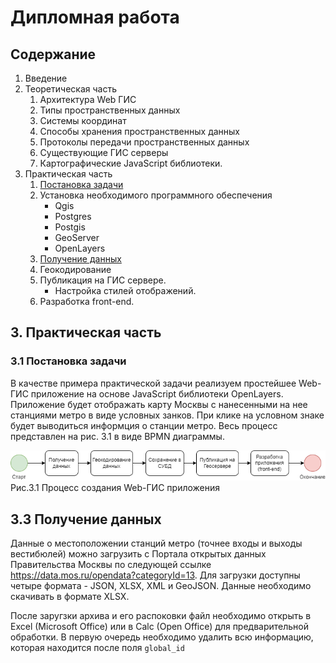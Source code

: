 # Дипломная работа
## Содержание
1. Введение
2. Теоретическая часть
    1. Архитектура Web ГИС
    2. Типы пространственных данных
    3. Системы координат
    4. Способы хранения пространственных данных
    5. Протоколы передачи пространственных данных
    6. Существующие ГИС серверы
    7. Картографические JavaScript библиотеки.
3. Практическая часть
    1. [Постановка задачи](#31-постановка-задачи)
    2. Установка необходимого программного обеспечения
        - Qgis
        - Postgres
        - Postgis
        - GeoServer
        - OpenLayers
    3. [Получение данных](#33-получение-данных)
    4. Геокодирование
    5. Публикация на ГИС сервере.
        - Настройка стилей отображений.
    6. Разработка front-end.

## 3. Практическая часть
### 3.1 Постановка задачи
В качестве примера практической задачи реализуем простейшее Web-ГИС приложение на основе JavaScript библиотеки OpenLayers. Приложение будет отображать карту Москвы с нанесенными на нее станциями метро в виде условных занков. При клике на условном знаке будет выводиться информция о станции метро. Весь процесс представлен на рис. 3.1 в виде BPMN диаграммы.

![BMPN](image/BPMN_create_GIS.png)
Рис.3.1 Процесс создания Web-ГИС приложения

## 3.3 Получение данных
Данные о местоположении станций метро (точнее входы и выходы вестибюлей) можно загрузить с Портала открытых данных Правительства Москвы по следующей ссылке https://data.mos.ru/opendata?categoryId=13. Для загрузки доступны четыре формата - JSON, XLSX, XML и GeoJSON. Данные необходимо скачивать в формате XLSX.

После заругзки архива и его распоковки файл необходимо открыть в Excel (Microsoft Office) или в Calc (Open Office) для предварительной обработки. В первую очередь необходимо удалить всю информацию, которая находится после поля `global_id`